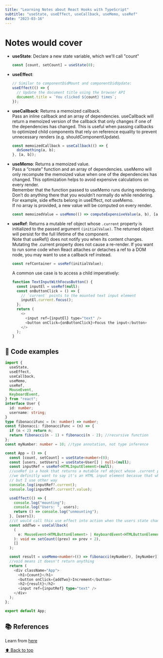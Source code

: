 ```yaml
---
title: "Learning Notes about React Hooks with TypeScript"
subtitle: "useState, useEffect, useCallback, useMemo, useRef"
date: "2023-03-16"
---
```


# Notes would cover

- **useState**: Declare a new state variable, which we'll call "count"

  ```javascript
  const [count, setCount] = useState(0);
  ```

- **useEffect**:

  ```javascript
  // Similar to componentDidMount and componentDidUpdate:
  useEffect(() => {
    // Update the document title using the browser API
    document.title = `You clicked ${count} times`;
  });
  ```

- **useCallback**: Returns a memoized callback.<br>
  Pass an inline callback and an array of dependencies. useCallback will return a memoized version of the callback that only changes if one of the dependencies has changed. This is useful when passing callbacks to optimized child components that rely on reference equality to prevent unnecessary renders (e.g. shouldComponentUpdate).

  ```js
  const memoizedCallback = useCallback(() => {
    doSomething(a, b);
  }, [a, b]);
  ```

- **useMemo**: Returns a memoized value.<br>
  Pass a “create” function and an array of dependencies. useMemo will only recompute the memoized value when one of the dependencies has changed. This optimization helps to avoid expensive calculations on every render.<br>
  Remember that the function passed to useMemo runs during rendering. Don’t do anything there that you wouldn’t normally do while rendering. For example, side effects belong in useEffect, not useMemo.<br >
  If no array is provided, a new value will be computed on every render.

  ```js
  const memoizedValue = useMemo(() => computeExpensiveValue(a, b), [a, b]);
  ```

- **useRef**: Returns a mutable ref object whose `.current` property is initialized to the passed argument `(initialValue)`. The returned object will persist for the full lifetime of the component.<br>
  Note that useRef() does not notify you when its content changes. Mutating the .current property does not cause a re-render. If you want to run some code when React attaches or detaches a ref to a DOM node, you may want to use a callback ref instead.

  ```js
  const refContainer = useRef(initialValue);
  ```

  A common use case is to access a child imperatively:

  ```js
  function TextInputWithFocusButton() {
    const inputEl = useRef(null);
    const onButtonClick = () => {
      // `current` points to the mounted text input element
      inputEl.current.focus();
    };
    return (
      <>
        <input ref={inputEl} type="text" />
        <button onClick={onButtonClick}>Focus the input</button>
      </>
    );
  }
  ```

## 🧪 Code examples

```typescript
import {
  useState,
  useEffect,
  useCallback,
  useMemo,
  useRef,
  MouseEvent,
  KeyboardEvent,
} from "react";
interface User {
  id: number;
  username: string;
}
type fibonacciFunc = (n: number) => number;
const fibonacci: fibonacciFunc = (n) => {
  if (n < 2) return n;
  return fibonacci(n - 1) + fibonacci(n - 2); //recursive function
};
const myNumber: number = 10; //type annotation, not type inference

const App = () => {
  const [count, setCount] = useState<number>(0);
  const [users, setUsers] = useState<User[] | null>(null);
  const inputRef = useRef<HTMLInputElement>(null);
  //useRef is a hook that returns a mutable ref object whose .current property is initialized to the passed argument (initialValue). The returned object will persist for the full lifetime of the component.
  //we definitly want to say it's an HTML input element becasue that what we are going to reference, but we could use a non-null assertion operator to say that we know it's not null 'null!'
  // but I use other way
  console.log(inputRef?.current);
  console.log(inputRef?.current?.value);

  useEffect(() => {
    console.log("mounting");
    console.log("Users: ", users);
    return () => console.log("unmounting");
  }, [users]);
  //it would call this use effect into action when the users state changes, run once when the component mounts and run once when the component unmounts
  const addTwo = useCallback(
    (
      e: MouseEvent<HTMLButtonElement> | KeyboardEvent<HTMLButtonElement>
    ): void => setCount((prev) => prev + 2),
    []
  );

  const result = useMemo<number>(() => fibonacci(myNumber), [myNumber]);
  //void means it doesn't return anything
  return (
    <div className="App">
      <h1>{count}</h1>
      <button onClick={addTwo}>Increment</button>
      <h2>{result}</h2>
      <input ref={inputRef} type="text" />
    </div>
  );
};

export default App;
```

## 📚 References

Learn from [here](https://www.youtube.com/watch?v=gieEQFIfgYc&list=PL_xv9JamRVA1d7xCkcS5fg8k3fZ1wAImK)

[⬆️ Back to top](#notes-would-cover)

<!-- [⬆️ Notes Would Cover](#notes-would-cover)

[⬆️ Code Examples](#-code-examples)

[⬆️ References](#-references)

[⬆️ Back to top](#react-hooks-with-typescript) -->
